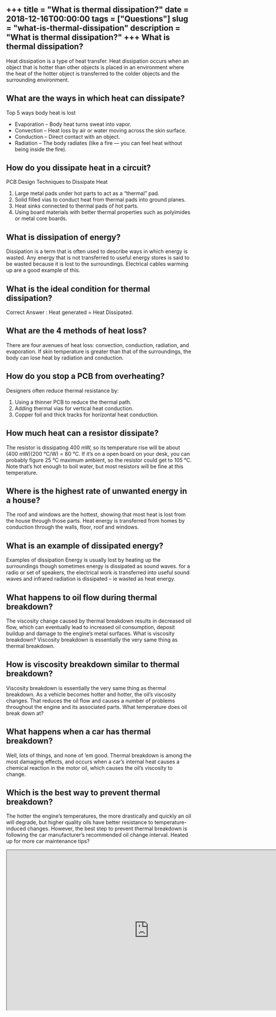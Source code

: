 +++
title = "What is thermal dissipation?"
date = 2018-12-16T00:00:00
tags = ["Questions"]
slug = "what-is-thermal-dissipation"
description = "What is thermal dissipation?"
+++
What is thermal dissipation?
----------------------------

Heat dissipation is a type of heat transfer. Heat dissipation occurs when an object that is hotter than other objects is placed in an environment where the heat of the hotter object is transferred to the colder objects and the surrounding environment.

What are the ways in which heat can dissipate?
----------------------------------------------

Top 5 ways body heat is lost

- Evaporation – Body heat turns sweat into vapor.
- Convection – Heat loss by air or water moving across the skin surface.
- Conduction – Direct contact with an object.
- Radiation – The body radiates (like a fire — you can feel heat without being inside the fire).

How do you dissipate heat in a circuit?
---------------------------------------

PCB Design Techniques to Dissipate Heat

1. Large metal pads under hot parts to act as a “thermal” pad.
2. Solid filled vias to conduct heat from thermal pads into ground planes.
3. Heat sinks connected to thermal pads of hot parts.
4. Using board materials with better thermal properties such as polyimides or metal core boards.

What is dissipation of energy?
------------------------------

Dissipation is a term that is often used to describe ways in which energy is wasted. Any energy that is not transferred to useful energy stores is said to be wasted because it is lost to the surroundings. Electrical cables warming up are a good example of this.

What is the ideal condition for thermal dissipation?
----------------------------------------------------

Correct Answer : Heat generated = Heat Dissipated.

What are the 4 methods of heat loss?
------------------------------------

There are four avenues of heat loss: convection, conduction, radiation, and evaporation. If skin temperature is greater than that of the surroundings, the body can lose heat by radiation and conduction.

How do you stop a PCB from overheating?
---------------------------------------

Designers often reduce thermal resistance by:

1. Using a thinner PCB to reduce the thermal path.
2. Adding thermal vias for vertical heat conduction.
3. Copper foil and thick tracks for horizontal heat conduction.

How much heat can a resistor dissipate?
---------------------------------------

The resistor is dissipating 400 mW, so its temperature rise will be about (400 mW)(200 °C/W) = 80 °C. If it’s on a open board on your desk, you can probably figure 25 °C maximum ambient, so the resistor could get to 105 °C. Note that’s hot enough to boil water, but most resistors will be fine at this temperature.

Where is the highest rate of unwanted energy in a house?
--------------------------------------------------------

The roof and windows are the hottest, showing that most heat is lost from the house through those parts. Heat energy is transferred from homes by conduction through the walls, floor, roof and windows.

What is an example of dissipated energy?
----------------------------------------

Examples of dissipation Energy is usually lost by heating up the surroundings though sometimes energy is dissipated as sound waves. for a radio or set of speakers, the electrical work is transferred into useful sound waves and infrared radiation is dissipated – ie wasted as heat energy.

What happens to oil flow during thermal breakdown?
--------------------------------------------------

The viscosity change caused by thermal breakdown results in decreased oil flow, which can eventually lead to increased oil consumption, deposit buildup and damage to the engine’s metal surfaces. What is viscosity breakdown? Viscosity breakdown is essentially the very same thing as thermal breakdown.

How is viscosity breakdown similar to thermal breakdown?
--------------------------------------------------------

Viscosity breakdown is essentially the very same thing as thermal breakdown. As a vehicle becomes hotter and hotter, the oil’s viscosity changes. That reduces the oil flow and causes a number of problems throughout the engine and its associated parts. What temperature does oil break down at?

What happens when a car has thermal breakdown?
----------------------------------------------

Well, lots of things, and none of ’em good. Thermal breakdown is among the most damaging effects, and occurs when a car’s internal heat causes a chemical reaction in the motor oil, which causes the oil’s viscosity to change.

Which is the best way to prevent thermal breakdown?
---------------------------------------------------

The hotter the engine’s temperatures, the more drastically and quickly an oil will degrade, but higher quality oils have better resistance to temperature-induced changes. However, the best step to prevent thermal breakdown is following the car manufacturer’s recommended oil change interval. Heated up for more car maintenance tips?

<iframe allow="accelerometer; autoplay; clipboard-write; encrypted-media; gyroscope; picture-in-picture" allowfullscreen="" class="__youtube_prefs__  epyt-is-override  no-lazyload" data-no-lazy="1" data-origheight="433" data-origwidth="770" data-skipgform_ajax_framebjll="" height="433" id="_ytid_72757" loading="lazy" src="https://www.youtube.com/embed/yo1_NgsC_qY?enablejsapi=1&autoplay=0&cc_load_policy=0&cc_lang_pref=&iv_load_policy=1&loop=0&modestbranding=0&rel=1&fs=1&playsinline=0&autohide=2&theme=dark&color=red&controls=1&" title="YouTube player" width="770"></iframe>